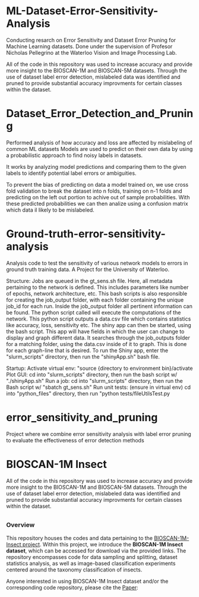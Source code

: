 # ML-Dataset-Error-Sensitivity-Analysis
Conducting resarch on Error Sensitivity and Dataset Error Pruning for Machine Learning datasets. 
Done under the supervision of Profesor Nicholas Pellegrino at the Waterloo Vision and Image Processing Lab.  

All of the code in this repository was used to increase accuracy and provide more insight to the BIOSCAN-1M and BIOSCAN-5M datasets. Through the use of dataset label error detection, mislabeled data was identified and pruned to provide substantial accuracy improvments for certain classes within the dataset.



# Dataset_Error_Detection_and_Pruning
Performed analysis of how accuracy and loss are affected by mislabeling of common ML datasets
Models are used to predict on their own data by using a probabilistic approach to find noisy labels in datasets. 

It works by analyzing model predictions and comparing them to the given labels to identify potential label errors or ambiguities. 

To prevent the bias of predicting on data a model trained on, we use cross fold validation to break the dataset into n folds, training on n-1 folds and predicting on the left out portion to achive out of sample probabilities. With these predicted probabilities we can then analize using a confusion matrix which data il likely to be mislabeled.  



# Ground-truth-error-sensitivity-analysis
Analysis code to test the sensitivity of various network models to errors in ground truth training data. 
A Project for the University of Waterloo.

Structure: 
Jobs are queued in the gt_sens.sh file. Here, all metadata pertaining to the network is defined. This includes parameters like 
number of epochs, network architecture, etc. This bash scripts is also responsible for creating the job_output folder, with each folder containing the unique job_id for each run. Inside the job_output folder all pertinent information can be found. The python script called will execute the computations of the network. This python script outputs a data.csv file which contains statistics like accuracy, loss, sensitivity etc. The shiny app can then be started, using the bash script. This app will have fields in which the user can change to display and graph different data. It searches through the job_outputs folder for a matching folder, using the data.csv inside of it to graph. This is done for each graph-line that is desired. To run the Shiny app, enter the "slurm_scripts" directory, then run the "shinyApp.sh" bash file. 

Startup: 
Activate virtual env: "source {directory to environment bin}/activate
Plot GUI: cd into "slurm_scripts" directory, then run the bash script w/ "./shinyApp.sh" 
Run a job: cd into "slurm_scripts" directory, then run the Bash script w/ "sbatch gt_sens.sh" 
Run unit tests: (ensure in virtual env) cd into "python_files" directory, then run "python tests/fileUtilsTest.py



# error_sensitivity_and_pruning
Project where we combine error sensitivity analysis with label error pruning to evaluate the effectiveness of error detection methods



# BIOSCAN-1M Insect
All of the code in this repository was used to increase accuracy and provide more insight to the BIOSCAN-1M and BIOSCAN-5M datasets. Through the use of dataset label error detection, mislabeled data was identified and pruned to provide substantial accuracy improvments for certain classes within the dataset.

###### <h3> Overview
This repository houses the codes and data pertaining to the [BIOSCAN-1M-Insect project](https://biodiversitygenomics.net/1M_insects/). 
Within this project, we introduce the __BIOSCAN-1M Insect dataset__, which can be accessed 
for download via the provided links. The repository encompasses code for data sampling and splitting, 
dataset statistics analysis, as well as image-based classification experiments centered around 
the taxonomy classification of insects. 


Anyone interested in using BIOSCAN-1M Insect dataset and/or the corresponding code repository, please cite the [Paper](http://arxiv.org/abs/2307.10455):